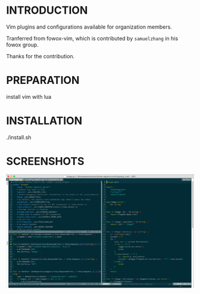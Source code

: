 # INTRODUCTION

Vim plugins and configurations available for organization members.

Tranferred from fowox-vim, which is contributed by `samuelzhang` in his fowox group.

Thanks for the contribution.

# PREPARATION

install vim with lua

# INSTALLATION

./install.sh

# SCREENSHOTS
![image](screenshots/2015-01-13_2.png)
